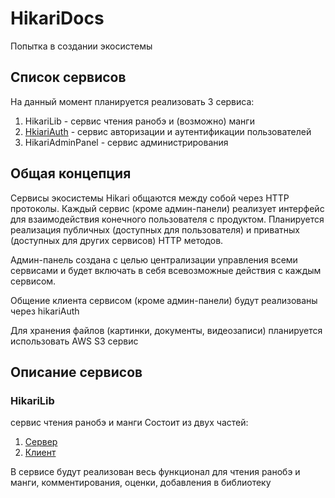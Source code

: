 # HikariDocs

Попытка в создании экосистемы

## Список сервисов
На данный момент планируется реализовать 3 сервиса:
1. HikariLib - сервис чтения ранобэ и (возможно) манги
2. [HkiariAuth](yuminekosan/hikariAuth) - сервис авторизации и аутентификации пользователей
3. HikariAdminPanel - сервис администрирования

## Общая концепция
Сервисы экосистемы Hikari общаются между собой через HTTP протоколы. Каждый сервис (кроме админ-панели) реализует интерфейс для взаимодействия конечного пользователя с продуктом. Планируется реализация публичных (доступных для пользователя) и приватных (доступных для других сервисов) HTTP методов.

Админ-панель создана с целью централизации управления всеми сервисами и будет включать в себя всевозможные действия с каждым сервисом.

Общение клиента сервисом (кроме админ-панели) будут реализованы через hikariAuth

Для хранения файлов (картинки, документы, видеозаписи) планируется использовать AWS S3 сервис

## Описание сервисов
### HikariLib
сервис чтения ранобэ и манги 
Состоит из двух частей:
1. [Сервер](yuminekosan/hikariLibBackend)
2. [Клиент](yuminekosan/hikariLibFrontend)

В сервисе будут реализован весь функционал для чтения ранобэ и манги, комментирования, оценки, добавления в библиотеку